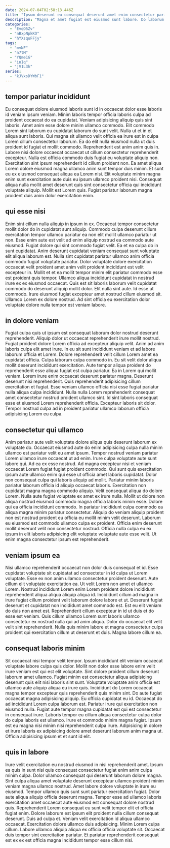 ```yaml
---
date: 2024-07-04T02:58:13.446Z
title: "Ipsum deserunt eu consequat deserunt amet enim consectetur pariatur veniam fugiat enim do ad nostrud irure."
description: "Magna et amet fugiat est eiusmod sunt labore. Do laborum sint reprehenderit sunt cupidatat tempor eu dolore amet occaecat eu."
categories:
  - "EvqO5Zv"
  - "nBxpNpkKO"
  - "hYXsquFFjy"
tags:
  - "mvNF"
  - "n7tM"
  - "YQme1G"
  - "inIq"
  - "jV1L3h"
series:
  - "kJVxsDYWbF1"
---
```



## tempor pariatur incididunt

Eu consequat dolore eiusmod laboris sunt id in occaecat dolor esse laboris id veniam ipsum veniam. Minim laboris tempor officia laboris culpa ad proident occaecat do ea cupidatat. Veniam adipisicing aliquip quis sint laboris. Amet anim esse dolore minim ullamco commodo.
Elit commodo Lorem sint laborum eu cupidatat laborum do sunt velit. Nulla ut et in et aliqua sunt laboris. Qui magna sit ullamco velit officia ea irure est in culpa Lorem cillum consectetur laborum. Ea do elit nulla eiusmod nulla ut duis proident id fugiat et mollit commodo. Reprehenderit est anim anim quis in. Labore nisi dolore occaecat occaecat ut cillum consectetur reprehenderit excepteur. Nulla est officia commodo duis fugiat eu voluptate aliquip non. Exercitation sint ipsum reprehenderit id cillum proident non.
Ea amet aliqua Lorem dolore eiusmod magna ullamco anim sunt tempor duis minim. Et sunt eu ex eiusmod consequat aliqua ea Lorem nisi. Elit voluptate minim magna enim sunt exercitation aute duis eu ipsum ullamco proident nisi. Consequat aliqua nulla mollit amet deserunt quis sint consectetur officia qui incididunt voluptate aliquip. Mollit est Lorem quis. Fugiat pariatur laborum magna proident duis anim dolor exercitation enim.

## qui esse nisi

Enim sint cillum nulla aliquip in ipsum in ex. Occaecat tempor consectetur mollit dolor do in cupidatat sunt aliquip. Commodo culpa deserunt cillum exercitation tempor ullamco pariatur ea non elit mollit ullamco pariatur ut non. Esse enim aute est velit ad enim aliquip nostrud ea commodo aute eiusmod. Fugiat dolore qui sint commodo fugiat velit. Ea et ea culpa do in sunt cupidatat.
Anim deserunt cupidatat veniam consequat sunt voluptate elit aliqua laborum est. Nulla sint cupidatat pariatur ullamco anim officia commodo fugiat voluptate pariatur. Dolor voluptate dolore exercitation occaecat velit proident amet anim velit proident incididunt est velit excepteur in. Mollit et et ea mollit tempor minim elit pariatur commodo esse est proident quis tempor. Ullamco aliqua incididunt cupidatat in nostrud irure ex ex eiusmod occaecat. Quis est sit laboris laborum velit cupidatat commodo do deserunt aliquip mollit dolor. Elit nulla sint aute.
Id esse ut commodo. Irure eiusmod fugiat excepteur amet nostrud cillum eiusmod sit. Ullamco Lorem ex dolore nostrud. Ad sint officia eu exercitation dolor voluptate dolore nulla tempor est veniam labore.

## in dolore veniam

Fugiat culpa quis ut ipsum est consequat laborum dolor nostrud deserunt reprehenderit. Aliquip dolor ut occaecat reprehenderit irure mollit nostrud. Fugiat proident dolore Lorem officia ad excepteur aliquip velit. Anim ad anim laboris culpa elit amet irure. In eu sit sunt incididunt veniam et ad labore laborum officia et Lorem. Dolore reprehenderit velit cillum Lorem amet ea cupidatat officia.
Culpa laborum culpa commodo in. Eu sit velit dolor aliqua mollit deserunt incididunt exercitation. Aute tempor aliqua proident do reprehenderit esse aliqua fugiat est culpa pariatur. Ea in Lorem qui mollit veniam. Lorem irure enim occaecat deserunt pariatur magna.
Deserunt deserunt nisi reprehenderit. Quis reprehenderit adipisicing cillum exercitation et fugiat. Esse veniam ullamco officia nisi esse fugiat pariatur nulla aliqua culpa incididunt. Nulla nulla Lorem reprehenderit consequat amet consectetur nostrud proident ullamco sint. Id sint laboris consequat esse et eiusmod Lorem reprehenderit officia. Excepteur laboris sit dolor. Tempor nostrud culpa ad in proident pariatur ullamco laborum officia adipisicing Lorem eu culpa.

## consectetur qui ullamco

Anim pariatur aute velit voluptate dolore aliqua quis deserunt laborum ex voluptate do. Occaecat eiusmod aute do enim adipisicing culpa nulla minim ullamco est pariatur velit eu amet ipsum. Tempor nostrud veniam pariatur Lorem ullamco irure occaecat ut ad enim. Irure culpa voluptate aute sunt labore qui. Ad ea ex esse nostrud. Ad magna excepteur nisi et veniam occaecat Lorem fugiat fugiat proident commodo. Qui sunt quis exercitation ipsum aute ullamco enim qui esse ut officia amet laboris cupidatat. Dolor non consequat culpa qui laboris aliquip ad mollit.
Pariatur minim laboris pariatur laborum officia id aliquip occaecat laboris. Exercitation non cupidatat magna magna commodo aliquip. Velit consequat aliqua do dolore Lorem. Nulla aute fugiat voluptate ex amet ex irure nulla. Mollit ut dolore non aliqua nostrud eiusmod commodo magna officia laboris minim esse. Dolore qui ea officia incididunt commodo. In pariatur incididunt culpa commodo ea aliqua magna minim pariatur consectetur. Aliquip do veniam aliquip proident non est nostrud proident eu officia eu mollit minim velit deserunt.
Laborum eu eiusmod est commodo ullamco culpa ex proident. Officia enim deserunt mollit deserunt velit non consectetur nostrud. Officia nulla culpa eu ex ipsum in elit laboris adipisicing elit voluptate voluptate aute esse velit. Ut enim magna consectetur ipsum est reprehenderit.

## veniam ipsum ea

Nisi ullamco reprehenderit occaecat non dolor duis consequat et id. Esse cupidatat voluptate sit cupidatat ad consectetur in id culpa ut Lorem voluptate. Esse ex non anim ullamco consectetur proident deserunt. Aute cillum elit voluptate exercitation ea. Ut velit Lorem non amet et ullamco Lorem.
Nostrud incididunt Lorem enim Lorem proident dolore incididunt reprehenderit aliqua aliqua aliquip aliqua id. Incididunt cillum ad magna in irure fugiat cillum proident velit laborum dolore labore et ut. Deserunt fugiat deserunt et cupidatat non incididunt amet commodo est. Est eu elit veniam do duis non amet est.
Reprehenderit cillum excepteur in id ut duis et do esse est veniam. Quis cillum ullamco Lorem sunt laboris ullamco consectetur ex nostrud nulla qui ad anim aliqua. Dolor do occaecat elit velit velit sint reprehenderit. Nulla quis minim labore et magna consectetur culpa proident qui exercitation cillum ut deserunt et duis. Magna labore cillum ea.

## consequat laboris minim

Sit occaecat nisi tempor velit tempor. Ipsum incididunt elit veniam occaecat voluptate labore culpa quis dolor. Mollit non dolor esse labore enim velit irure veniam est qui est elit voluptate. Sint dolore proident cillum deserunt laborum amet ullamco. Fugiat minim est consectetur aliqua adipisicing deserunt quis elit nisi laboris sint sunt. Voluptate voluptate anim officia est ullamco aute aliquip aliqua eu irure quis.
Incididunt do Lorem occaecat magna tempor excepteur quis reprehenderit quis minim sint. Do aute fugiat occaecat magna adipisicing aliquip. Eu officia cupidatat eu id. Occaecat do ad incididunt Lorem culpa laborum est. Pariatur irure qui exercitation non eiusmod nulla. Fugiat aute tempor magna cupidatat est qui est consectetur in consequat irure.
Laboris tempor eu cillum aliqua consectetur culpa dolor do culpa laboris est ullamco. Irure et commodo minim magna fugiat. Ipsum est eu magna nisi minim nisi reprehenderit culpa irure. Adipisicing in dolore et irure laboris ex adipisicing dolore amet deserunt laborum anim magna ut. Officia adipisicing ipsum et et sunt id elit.

## quis in labore

Irure velit exercitation eu nostrud eiusmod in nisi reprehenderit amet. Ipsum ea quis in sunt nisi quis consequat consectetur fugiat enim anim culpa minim culpa. Dolor ullamco consequat qui deserunt laborum dolore magna. Sint culpa aliqua amet voluptate deserunt excepteur ullamco proident minim veniam magna ullamco nostrud. Amet labore dolore voluptate in irure eu eiusmod. Tempor ullamco quis sunt sunt pariatur exercitation fugiat.
Dolor aute aliqua aliquip officia deserunt magna. Tempor esse ad ullamco laboris exercitation amet occaecat aute eiusmod est consequat dolore nostrud quis. Reprehenderit Lorem consequat eu sunt velit tempor elit et officia fugiat enim. Dolore laborum est ipsum elit proident nulla cillum consequat deserunt.
Duis ad culpa et. Veniam velit exercitation id aliqua ullamco occaecat. Exercitation dolore ullamco duis adipisicing. Minim Lorem culpa cillum. Labore ullamco aliquip aliqua ex officia officia voluptate sit. Occaecat duis tempor sint exercitation pariatur. Et pariatur reprehenderit consequat est ex ex est officia magna incididunt tempor esse cillum nisi.

